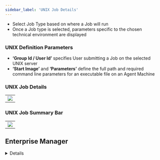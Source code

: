 ```yaml
---
sidebar_label: 'UNIX Job Details'
---
```


* Select Job Type based on where a Job will run
* Once a Job type is selected, parameters specific to the chosen technical environment are displayed



### UNIX Definition Parameters

* **‘Group Id / User Id’** specifies User submitting a Job on the selected UNIX server
* **‘Start Image’** and **‘Parameters’** define the full path and required command line parameters for an executable file on an Agent Machine

### UNIX Job Details

||
|---|
|![](../static/imgbasic/sm-unix-daily-job-definition.png)|

### UNIX Job Summary Bar

||
|---|
|![](../static/imgbasic/sm-unix-job-summary.png)|

## Enterprise Manager

<details>

||
|---|
|![Picture211](../static/imgbasic/211.png)|

#### UNIX Job Properties

||
|---|
|![Picture212](../static/imgbasic/212.png)|

#### UNIX Definition Parameters

||
|---|
|![Picture213](../static/imgbasic/213.png)|

</details>